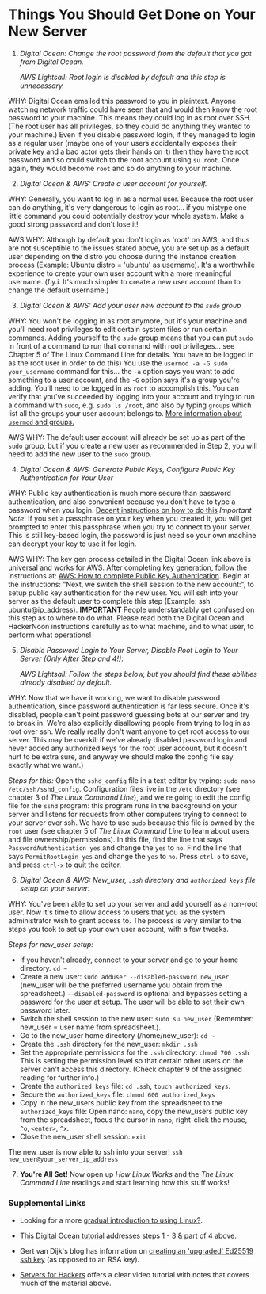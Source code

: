 # Things You Should Get Done on Your New Server

1. *Digital Ocean: Change the root password from the default that you got from Digital Ocean.*

   *AWS Lightsail: Root login is disabled by default and this step is unnecessary.*

WHY: Digital Ocean emailed this password to you in plaintext. Anyone watching network traffic could have seen that and would then know the root password to your machine. This means they could log in as root over SSH. (The root user has all privileges, so they could do anything they wanted to your machine.) Even if you disable password login, if they managed to login as a regular user (maybe one of your users accidentally exposes their private key and a bad actor gets their hands on it) then they have the root password and so could switch to the root account using `su root`. Once again, they would become `root` and so do anything to your machine.

2. *Digital Ocean & AWS: Create a user account for yourself.*

WHY: Generally, you want to log in as a normal user. Because the root user can do anything, it's very dangerous to login as root... if you mistype one little command you could potentially destroy your whole system. Make a good strong password and don't lose it!

AWS WHY: Although by default you don't login as 'root' on AWS, and thus are not susceptible to the issues stated above, you are set up as a default user depending on the distro you choose during the instance creation process (Example: Ubuntu distro = 'ubuntu' as username). It's a worthwhile experience to create your own user account with a more meaningful username. (f.y.i. It's much simpler to create a new user account than to change the default username.)

3. *Digital Ocean & AWS: Add your user new account to the `sudo` group*

WHY: You won't be logging in as root anymore, but it's your machine and you'll need root privileges to edit certain system files or run certain commands. Adding yourself to the `sudo` group means that you can put `sudo` in front of a command to run that command with root privileges... see Chapter 5 of The Linux Command Line for details. You have to be logged in as the root user in order to do this) You use the `usermod -a -G sudo your_username` command for this... the `-a` option says you want to add something to a user account, and the `-G` option says it's a group you're adding. You'll need to be logged in as `root` to accomplish this. You can verify that you've succeeded by logging into your account and trying to run a command with `sudo`, e.g. `sudo ls /root`, and also by typing `groups` which list all the groups your user account belongs to. [More information about `usermod` and groups.](https://www.howtogeek.com/50787/add-a-user-to-a-group-or-second-group-on-linux/)

AWS WHY: The default user account will already be set up as part of the `sudo` group, but if you create a new user as recommended in Step 2, you will need to add the new user to the `sudo` group.

4. *Digital Ocean & AWS: Generate Public Keys, Configure Public Key Authentication for Your User* 

WHY: Public key authentication is much more secure than password authentication, and also convenient because you don't have to type a password when you login. [Decent instructions on how to do this](https://www.digitalocean.com/community/tutorials/how-to-configure-ssh-key-based-authentication-on-a-linux-server) *Important Note*: If you set a passphrase on your key when you created it, you will get prompted to enter this passphrase when you try to connect to your server. This is still key-based login, the password is just need so your own machine can decrypt your key to use it for login.



AWS WHY: The key gen process detailed in the Digital Ocean link above is universal and works for AWS. After completing key generation, follow the instructions at: [AWS: How to complete Public Key Authentication](https://hackernoon.com/add-new-users-to-ec2-and-give-ssh-key-access-d2abd084f30c). Begin at the instructions: "Next, we switch the shell session to the new account:", to setup public key authentication for the new user. You will ssh into your server as the default user to complete this step (Example: ssh ubuntu@ip_address). **IMPORTANT** People understandably get confused on this step as to where to do what. Please read both the Digital Ocean and HackerNoon instructions carefully as to what machine, and to what user, to perform what operations!

5. *Disable Password Login to Your Server, Disable Root Login to Your Server (Only After Step and 4!)*: 

   *AWS Lightsail: Follow the steps below, but you should find these abilities already disabled by default.*

WHY: Now that we have it working, we want to disable password authentication, since password authentication is far less secure. Once it's disabled, people can't point password guessing bots at our server and try to break in. We're also explicitly disallowing people from trying to log in as root over ssh. We really really don't want anyone to get root access to our server. This may be overkill if we've already disabled password login and never added any authorized keys for the root user account, but it doesn't hurt to be extra sure, and anyway we should make the config file say exactly what we want.)

*Steps for this:* Open the `sshd_config` file in a text editor by typing: `sudo nano /etc/ssh/sshd_config`. Configuration files live in the `/etc` directory (see chapter 3 of _The Linux Command Line_), and we're going to edit the config file for the `sshd` program: this program runs in the background on your server and listens for requests from other computers trying to connect to your server over ssh. We have to use `sudo` because this file is owned by the `root` user (see chapter 5 of _The Linux Command Line_ to learn about users and file ownership/permissions). In this file, find the line that says `PasswordAuthentication yes` and change the `yes` to `no`. Find the line that says `PermitRootLogin yes` and change the `yes` to `no`. Press `ctrl-o` to save, and press `ctrl-x` to quit the editor.

6. *Digital Ocean & AWS: New_user, `.ssh` directory and `authorized_keys` file setup on your server:*

WHY: You've been able to set up your server and add yourself as a non-root user. Now it's time to allow access to users that you as the system administrator wish to grant access to. The process is very similar to the steps you took to set up your own user account, with a few tweaks.

*Steps for new_user setup:*
- If you haven't already, connect to your server and go to your home directory. `cd ~`
- Create a new user: `sudo adduser --disabled-password new_user` (new_user will be the preferred username you obtain from the spreadsheet.) `--disabled-password` is optional and bypasses setting a password for the user at setup. The user will be able to set their own password later.
- Switch the shell session to the new user: `sudo su new_user` (Remember: new_user = user name from spreadsheet.).
- Go to the new_user home directory (/home/new_user): `cd ~`
- Create the `.ssh` directory for the new_user: `mkdir .ssh`
- Set the appropriate permissions for the `.ssh` directory: `chmod 700 .ssh` This is setting the permission level so that certain other users on the server can't access this directory. (Check chapter 9 of the assigned reading for further info.)
- Create the `authorized_keys` file: `cd .ssh`, `touch authorized_keys`.
- Secure the `authorized_keys` file: `chmod 600 authorized_keys`
- Copy in the new_users public key from the spreadsheet to the `authorized_keys` file: Open nano: `nano`, copy the new_users public key from the spreadsheet, focus the cursor in `nano`, right-click the mouse, `^o`, `<enter>`, `^x`.
- Close the new_user shell session: `exit`

The new_user is now able to ssh into your server! `ssh new_user@your_server_ip_address`

7. **You're All Set!** Now open up _How Linux Works_ and the _The Linux Command Line_ readings and start learning how this stuff works!

### Supplemental Links

- Looking for a more [gradual introduction to using Linux?](https://www.digitalocean.com/community/tutorial_series/getting-started-with-linux).

- [This Digital Ocean tutorial](https://www.digitalocean.com/community/tutorials/initial-server-setup-with-ubuntu-18-04) addresses steps 1 - 3 & part of 4 above.

- Gert van Dijk's blog has information on [creating an 'upgraded' Ed25519 ssh key](https://blog.g3rt.nl/upgrade-your-ssh-keys.html) (as opposed to an RSA key).

- [Servers for Hackers](https://serversforhackers.com/s/start-here) offers a clear video tutorial with notes that covers much of the material above.

